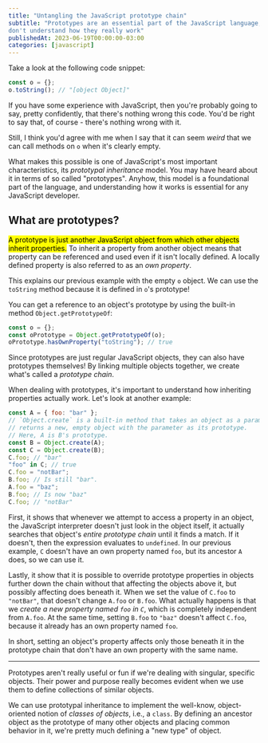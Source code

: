 ```yaml
---
title: "Untangling the JavaScript prototype chain"
subtitle: "Prototypes are an essential part of the JavaScript language, but a lot of developers
don't understand how they really work"
publishedAt: 2023-06-19T00:00:00-03:00
categories: [javascript]
---
```


Take a look at the following code snippet:

```javascript
const o = {};
o.toString(); // "[object Object]"
```

If you have some experience with JavaScript, then you're probably going to say, pretty confidently,
that there's nothing wrong this code. You'd be right to say that, of course - there's nothing wrong
with it.

Still, I think you'd agree with me when I say that it can seem _weird_ that we can
call methods on `o` when it's clearly empty.

What makes this possible is one of JavaScript's most important characteristics, its
_prototypal inheritance_ model. You may have heard about it in terms of so called
"prototypes". Anyhow, this model is a foundational part of the language, and understanding
how it works is essential for any JavaScript developer.

## What are prototypes?

<mark>A prototype is just another JavaScript object from which other objects inherit properties.</mark>
To inherit a property from another object means that property can be referenced and used even
if it isn't locally defined. A locally defined property is also referred to as an _own property_.

This explains our previous example with the empty `o` object. We can use the `toString` method
because it is defined in `o`'s prototype!

You can get a reference to an object's prototype by using the built-in method
`Object.getPrototypeOf`:

```javascript
const o = {};
const oPrototype = Object.getPrototypeOf(o);
oPrototype.hasOwnProperty("toString"); // true
```

Since prototypes are just regular JavaScript objects, they can also have prototypes themselves!
By linking multiple objects together, we create what's called a _prototype chain_.

When dealing with prototypes, it's important to understand how inheriting properties
actually work. Let's look at another example:

```javascript
const A = { foo: "bar" };
// `Object.create` is a built-in method that takes an object as a parameter and
// returns a new, empty object with the parameter as its prototype.
// Here, A is B's prototype.
const B = Object.create(A);
const C = Object.create(B);
C.foo; // "bar"
"foo" in C; // true
C.foo = "notBar";
B.foo; // Is still "bar".
A.foo = "baz";
B.foo; // Is now "baz"
C.foo; // "notBar"
```

First, it shows that whenever we attempt to access a property in an object,
the JavaScript interpreter doesn't just look in the object itself,
it actually searches that object's _entire prototype chain_ until it finds a match.
If it doesn't, then the expression evaluates to `undefined`. In our previous example,
`C` doesn't have an own property named `foo`, but its ancestor `A` does, so we can use it.

Lastly, it show that it is possible to override prototype properties
in objects further down the chain without that affecting the objects above it,
but possibly affecting does beneath it.
When we set the value of `C.foo` to `"notBar"`, that doesn't change `A.foo` or `B.foo`.
What actually happens is that we _create a new property named `foo` in `C`_, which
is completely independent from `A.foo`. At the same time, setting `B.foo` to `"baz"`
doesn't affect `C.foo`, because it already has an own property named `foo`.

In short, setting an object's property affects only those beneath it in
the prototype chain that don't have an own property with the same name.

---

Prototypes aren't really useful or fun if we're dealing with singular, specific
objects. Their power and purpose really becomes evident when we use them to define collections
of similar objects.

We can use prototypal inheritance to implement the well-know,
object-oriented notion of _classes of objects_, i.e., a `class`. By defining an
ancestor object as the prototype of many other objects
and placing common behavior in it, we're pretty much defining a "new type"
of object.
